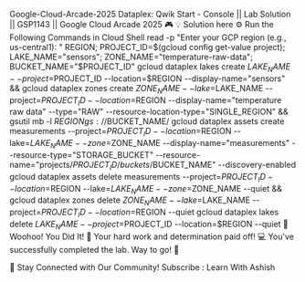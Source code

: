 Google-Cloud-Arcade-2025
Dataplex: Qwik Start - Console || Lab Solution || GSP1143 || Google Cloud Arcade 2025 🎮
💡 Solution here
⚙️ Run the Following Commands in Cloud Shell
read -p "Enter your GCP region (e.g., us-central1): " REGION; PROJECT_ID=$(gcloud config get-value project); LAKE_NAME="sensors"; ZONE_NAME="temperature-raw-data"; BUCKET_NAME="$PROJECT_ID"
gcloud dataplex lakes create $LAKE_NAME --project=$PROJECT_ID --location=$REGION --display-name="sensors" && gcloud dataplex zones create $ZONE_NAME --lake=$LAKE_NAME --project=$PROJECT_ID --location=$REGION --display-name="temperature raw data" --type="RAW" --resource-location-type="SINGLE_REGION" && gsutil mb -l $REGION gs://$BUCKET_NAME/
gcloud dataplex assets create measurements --project=$PROJECT_ID --location=$REGION --lake=$LAKE_NAME --zone=$ZONE_NAME --display-name="measurements" --resource-type="STORAGE_BUCKET" --resource-name="projects/$PROJECT_ID/buckets/$BUCKET_NAME" --discovery-enabled
gcloud dataplex assets delete measurements --project=$PROJECT_ID --location=$REGION --lake=$LAKE_NAME --zone=$ZONE_NAME --quiet && gcloud dataplex zones delete $ZONE_NAME --lake=$LAKE_NAME --project=$PROJECT_ID --location=$REGION --quiet
gcloud dataplex lakes delete $LAKE_NAME --project=$PROJECT_ID --location=$REGION --quiet
🎉 Woohoo! You Did It! 🎉
Your hard work and determination paid off! 💻
You've successfully completed the lab. Way to go! 🚀

💬 Stay Connected with Our Community!
Subscribe : Learn With Ashish
